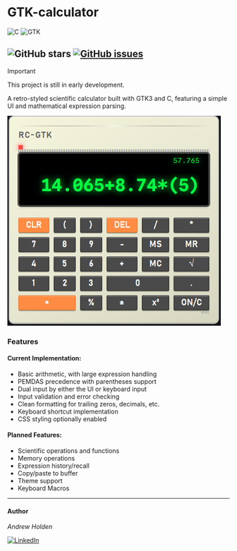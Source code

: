 # GTK-calculator

![C](https://img.shields.io/badge/c-%2300599C.svg?style=for-the-badge&logo=c&logoColor=white)
![GTK](https://img.shields.io/badge/GTK-736087?style=for-the-badge&logo=gtk&logoColor=white)

![GitHub stars](https://img.shields.io/github/stars/andy0x48/GTK-calculator?style=flat)
[![GitHub issues](https://img.shields.io/github/issues/andy0x48/GTK-calculator?style=flat)](https://github.com/andy0x48/GTK-calculator/issues)
---
>[!IMPORTANT]
>This project is still in early development.

A retro-styled scientific calculator built with GTK3 and C, featuring a simple UI and mathematical expression parsing.

![Calculator UI](https://github.com/andy0x48/GTK-calculator/blob/main/img/gtk-calc-v001.PNG?raw=true "GTK Calculator UI")

### Features
#### Current Implementation:

- Basic arithmetic, with large expression handling
- PEMDAS precedence with parentheses support
- Dual input by either the UI or keyboard input
- Input validation and error checking 
- Clean formatting for trailing zeros, decimals, etc.
- Keyboard shortcut implementation
- CSS styling optionally enabled

#### Planned Features:

- Scientific operations and functions
- Memory operations
- Expression history/recall
- Copy/paste to buffer
- Theme support
- Keyboard Macros

---

#### Author

_Andrew Holden_

[![LinkedIn](https://custom-icon-badges.demolab.com/badge/LinkedIn-0A66C2?logo=linkedin-white&logoColor=fff)](https://www.linkedin.com/in/andrewholden00/)